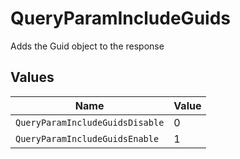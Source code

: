 # QueryParamIncludeGuids

Adds the Guid object to the response



## Values

| Name                            | Value                           |
| ------------------------------- | ------------------------------- |
| `QueryParamIncludeGuidsDisable` | 0                               |
| `QueryParamIncludeGuidsEnable`  | 1                               |